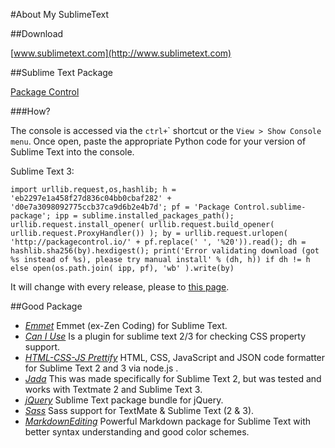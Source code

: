 #About My SublimeText

##Download

[www.sublimetext.com](http://www.sublimetext.com)

##Sublime Text Package

[Package Control](https://packagecontrol.io)

###How?

The console is accessed via the `ctrl+`\` shortcut or the `View > Show Console menu`. Once open, paste the appropriate Python code for your version of Sublime Text into the console.

Sublime Text 3:

```
import urllib.request,os,hashlib; h = 'eb2297e1a458f27d836c04bb0cbaf282' + 'd0e7a3098092775ccb37ca9d6b2e4b7d'; pf = 'Package Control.sublime-package'; ipp = sublime.installed_packages_path(); urllib.request.install_opener( urllib.request.build_opener( urllib.request.ProxyHandler()) ); by = urllib.request.urlopen( 'http://packagecontrol.io/' + pf.replace(' ', '%20')).read(); dh = hashlib.sha256(by).hexdigest(); print('Error validating download (got %s instead of %s), please try manual install' % (dh, h)) if dh != h else open(os.path.join( ipp, pf), 'wb' ).write(by)
```

It will change with every release, please to [this page](https://packagecontrol.io/installation).

##Good Package

- *[Emmet](https://packagecontrol.io/packages/Emmet)* Emmet (ex-Zen Coding) for Sublime Text.
- *[Can I Use](https://packagecontrol.io/packages/Can%20I%20Use)* Is a plugin for sublime text 2/3 for checking CSS property support.
- *[HTML-CSS-JS Prettify](https://packagecontrol.io/packages/HTML-CSS-JS%20Prettify)* HTML, CSS, JavaScript and JSON code formatter for Sublime Text 2 and 3 via node.js .
- *[Jada](https://packagecontrol.io/packages/Jade)* This was made specifically for Sublime Text 2, but was tested and works with Textmate 2 and Sublime Text 3.
- *[jQuery](https://packagecontrol.io/packages/jQuery)* Sublime Text package bundle for jQuery.
- *[Sass](https://packagecontrol.io/packages/Sass)* Sass support for TextMate & Sublime Text (2 & 3).
- *[MarkdownEditing](https://packagecontrol.io/packages/MarkdownEditing)* Powerful Markdown package for Sublime Text with better syntax understanding and good color schemes.




